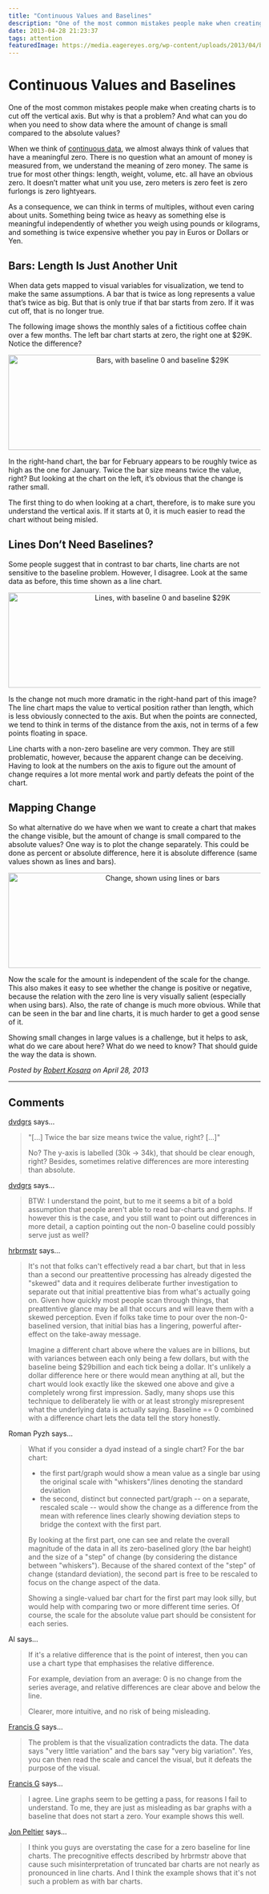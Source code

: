 ```yaml
---
title: "Continuous Values and Baselines"
description: "One of the most common mistakes people make when creating charts is to cut off the vertical axis. But why is that a problem? And what can you do when you need to show data where the amount of change is small compared to the absolute values?"
date: 2013-04-28 21:23:37
tags: attention
featuredImage: https://media.eagereyes.org/wp-content/uploads/2013/04/baseline-change.png
---
```


# Continuous Values and Baselines

One of the most common mistakes people make when creating charts is to cut off the vertical axis. But why is that a problem? And what can you do when you need to show data where the amount of change is small compared to the absolute values?

When we think of <a title="Data: Continuous vs. Categorical" href="http://eagereyes.org/basics/data-continuous-vs-categorical">continuous data</a>, we almost always think of values that have a meaningful zero. There is no question what an amount of money is measured from, we understand the meaning of zero money. The same is true for most other things: length, weight, volume, etc. all have an obvious zero. It doesn’t matter what unit you use, zero meters is zero feet is zero furlongs is zero lightyears.

As a consequence, we can think in terms of multiples, without even caring about units. Something being twice as heavy as something else is meaningful independently of whether you weigh using pounds or kilograms, and something is twice expensive whether you pay in Euros or Dollars or Yen.

## Bars: Length Is Just Another Unit

When data gets mapped to visual variables for visualization, we tend to make the same assumptions. A bar that is twice as long represents a value that’s twice as big. But that is only true if that bar starts from zero. If it was cut off, that is no longer true.

The following image shows the monthly sales of a fictitious coffee chain over a few months. The left bar chart starts at zero, the right one at $29K. Notice the difference?

<p align="center"><img class="aligncenter size-full wp-image-2336" alt="Bars, with baseline 0 and baseline $29K" src="https://eagereyes.org/wp-content/uploads/2013/04/baseline-bars.png" width="600" height="190" /></p>

In the right-hand chart, the bar for February appears to be roughly twice as high as the one for January. Twice the bar size means twice the value, right? But looking at the chart on the left, it’s obvious that the change is rather small.

The first thing to do when looking at a chart, therefore, is to make sure you understand the vertical axis. If it starts at 0, it is much easier to read the chart without being misled.

## Lines Don’t Need Baselines?

Some people suggest that in contrast to bar charts, line charts are not sensitive to the baseline problem. However, I disagree. Look at the same data as before, this time shown as a line chart.

<p align="center"><img class="aligncenter size-full wp-image-2338" alt="Lines, with baseline 0 and baseline $29K" src="https://eagereyes.org/wp-content/uploads/2013/04/baseline-lines.png" width="600" height="190" /></p>

Is the change not much more dramatic in the right-hand part of this image? The line chart maps the value to vertical position rather than length, which is less obviously connected to the axis. But when the points are connected, we tend to think in terms of the distance from the axis, not in terms of a few points floating in space.

Line charts with a non-zero baseline are very common. They are still problematic, however, because the apparent change can be deceiving. Having to look at the numbers on the axis to figure out the amount of change requires a lot more mental work and partly defeats the point of the chart.

## Mapping Change

So what alternative do we have when we want to create a chart that makes the change visible, but the amount of change is small compared to the absolute values? One way is to plot the change separately. This could be done as percent or absolute difference, here it is absolute difference (same values shown as lines and bars).

<p align="center"><img class="aligncenter size-full wp-image-2337" alt="Change, shown using lines or bars" src="https://eagereyes.org/wp-content/uploads/2013/04/baseline-change.png" width="600" height="190" /></p>

Now the scale for the amount is independent of the scale for the change. This also makes it easy to see whether the change is positive or negative, because the relation with the zero line is very visually salient (especially when using bars). Also, the rate of change is much more obvious. While that can be seen in the bar and line charts, it is much harder to get a good sense of it.

Showing small changes in large values is a challenge, but it helps to ask, what do we care about here? What do we need to know? That should guide the way the data is shown.


_Posted by <a href="/about">Robert Kosara</a> on April 28, 2013_


<aside class="comments">

---
## Comments

<a href="http://www.graus.nu" rel="nofollow noopener" target="_blank">dvdgrs</a> says…
>	"[...] Twice the bar size means twice the value, right? [...]"
>	
>	No? The y-axis is labelled (30k -&gt; 34k), that should be clear enough, right?
>	Besides, sometimes relative differences are more interesting than absolute.

<a href="http://www.graus.nu" rel="nofollow noopener" target="_blank">dvdgrs</a> says…
>	BTW: I understand the point, but to me it seems a bit of a bold assumption that people aren't able to read bar-charts and graphs. If however this is the case, and you still want to point out differences in more detail, a caption pointing out the non-0 baseline could possibly serve just as well?

<a href="http://rud.is/" rel="nofollow noopener" target="_blank">hrbrmstr</a> says…
>	It's not that folks can't effectively read a bar chart, but that in less than a second our preattentive processing has already digested the "skewed" data and it requires deliberate further investigation to separate out that initial preattentive bias from what's actually going on. Given how quickly most people scan through things, that preattentive glance may be all that occurs and will leave them with a skewed perception. Even if folks take time to pour over the non-0-baselined version, that initial bias has a lingering, powerful after-effect on the take-away message.
>	
>	Imagine a different chart above where the values are in billions, but with variances between each only being a few dollars, but with the baseline being $29billion and each tick being a dollar. It's unlikely a dollar difference here or there would mean anything at all, but the chart would look exactly like the skewed one above and give a completely wrong first impression. Sadly, many shops use this technique to deliberately lie with or at least strongly misrepresent what the underlying data is actually saying. Baseline == 0 combined with a difference chart lets the data tell the story honestly.

Roman Pyzh says…
>	What if you consider a dyad instead of a single chart? For the bar chart:
>	 - the first part/graph would show a mean value as a single bar using the original scale with "whiskers"/lines denoting the standard deviation
>	 - the second, distinct but connected part/graph -- on a separate, rescaled scale -- would show the change as a difference from the mean with reference lines clearly showing deviation steps to bridge the context with the first part.
>	
>	By looking at the first part, one can see and relate the overall magnitude of the data in all its zero-baselined glory (the bar height) and the size of a "step" of change (by considering the distance between "whiskers"). Because of the shared context of the "step" of change (standard deviation), the second part is free to be rescaled to focus on the change aspect of the data.
>	
>	Showing a single-valued bar chart for the first part may look silly, but would help with comparing two or more different time series. Of course, the scale for the absolute value part should be consistent for each series.

Al says…
>	If it's a relative difference that is the point of interest, then you can use a chart type that emphasises the relative difference. 
>	
>	For example, deviation from an average: 0 is no change from the series average, and relative differences are clear above and below the line.
>	
>	Clearer, more intuitive, and no risk of being misleading.

<a href="http://infodez.wordpress.com/" rel="nofollow noopener" target="_blank">Francis G</a> says…
>	The problem is that the visualization contradicts the data. The data says "very little variation" and the bars say "very big variation". Yes, you can then read the scale and cancel the visual, but it defeats the purpose of the visual.

<a href="http://infodez.wordpress.com/" rel="nofollow noopener" target="_blank">Francis G</a> says…
>	I agree. Line graphs seem to be getting a pass, for reasons I fail to understand. To me, they are just as misleading as bar graphs with a baseline that does not start a zero. Your example shows this well.

<a href="http://peltiertech.com/WordPress/" rel="nofollow noopener" target="_blank">Jon Peltier</a> says…
>	I think you guys are overstating the case for a zero baseline for line charts. The precognitive effects described by hrbrmstr above that cause such misinterpretation of truncated bar charts are not nearly as pronounced in line charts. And I think the example shows that it's not such a problem as with bar charts.

</aside>

